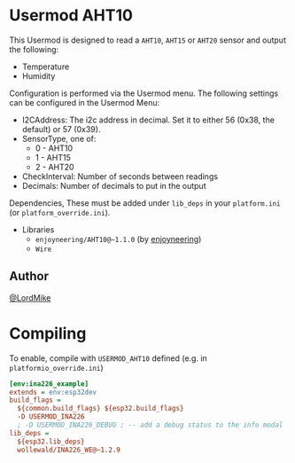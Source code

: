 # Usermod AHT10
This Usermod is designed to read a `AHT10`, `AHT15` or `AHT20` sensor and output the following:
- Temperature
- Humidity

Configuration is performed via the Usermod menu. The following settings can be configured in the Usermod Menu:
- I2CAddress: The i2c address in decimal. Set it to either 56 (0x38, the default) or 57 (0x39).
- SensorType, one of:
  - 0 - AHT10
  - 1 - AHT15
  - 2 - AHT20
- CheckInterval: Number of seconds between readings
- Decimals: Number of decimals to put in the output

Dependencies, These must be added under `lib_deps` in your `platform.ini` (or `platform_override.ini`).
- Libraries
  - `enjoyneering/AHT10@~1.1.0` (by [enjoyneering](https://registry.platformio.org/libraries/enjoyneering/AHT10))
  - `Wire`

## Author
[@LordMike](https://github.com/LordMike)

# Compiling

To enable, compile with `USERMOD_AHT10` defined  (e.g. in `platformio_override.ini`)
```ini
[env:ina226_example]
extends = env:esp32dev
build_flags =
  ${common.build_flags} ${esp32.build_flags}
  -D USERMOD_INA226
  ; -D USERMOD_INA226_DEBUG ; -- add a debug status to the info modal
lib_deps = 
  ${esp32.lib_deps}
  wollewald/INA226_WE@~1.2.9
```
